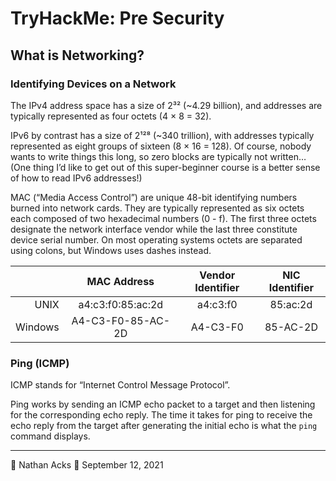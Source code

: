 # TryHackMe: Pre Security

## What is Networking?

### Identifying Devices on a Network

The IPv4 address space has a size of 2³² (~4.29 billion), and addresses are typically represented as four octets (4 × 8 = 32).

IPv6 by contrast has a size of 2¹²⁸ (~340 trillion), with addresses typically represented as eight groups of sixteen (8 × 16 = 128). Of course, nobody wants to write things this long, so zero blocks are typically not written… (One thing I’d like to get out of this super-beginner course is a better sense of how to read IPv6 addresses!)

MAC (“Media Access Control”) are unique 48-bit identifying numbers burned into network cards. They are typically represented as six octets each composed of two hexadecimal numbers (0 - f). The first three octets designate the network interface vendor while the last three constitute device serial number. On most operating systems octets are separated using colons, but Windows uses dashes instead.

|         | MAC Address       | Vendor Identifier | NIC Identifier |
| -------:|:-----------------:|:-----------------:|:--------------:| 
|    UNIX | a4:c3:f0:85:ac:2d |          a4:c3:f0 |       85:ac:2d |
| Windows | A4-C3-F0-85-AC-2D |          A4-C3-F0 |       85-AC-2D |

### Ping (ICMP)

ICMP stands for “Internet Control Message Protocol”.

Ping works by sending an ICMP echo packet to a target and then listening for the corresponding echo reply. The time it takes for ping to receive the echo reply from the target after generating the initial echo is what the `ping` command displays.

- - - -

👤 Nathan Acks
📅 September 12, 2021
